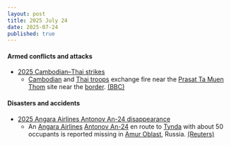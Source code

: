 ```yaml
---
layout: post
title: 2025 July 24
date: 2025-07-24
published: true
---
```



#### Armed conflicts and attacks

* [2025 Cambodian–Thai strikes](https://en.wikipedia.org/wiki/2025_Cambodian%E2%80%93Thai_strikes "2025 Cambodian–Thai strikes")
  * [Cambodian](https://en.wikipedia.org/wiki/Royal_Cambodian_Armed_Forces "Royal Cambodian Armed Forces") and [Thai troops](https://en.wikipedia.org/wiki/Royal_Thai_Armed_Forces "Royal Thai Armed Forces") exchange fire near the [Prasat Ta Muen Thom](https://en.wikipedia.org/wiki/Prasat_Ta_Muen_Thom "Prasat Ta Muen Thom") site near the [border](https://en.wikipedia.org/wiki/Cambodia%E2%80%93Thailand_border "Cambodia–Thailand border"). [(BBC)](https://www.bbc.com/news/articles/c80p8z0y0eko)

#### Disasters and accidents

* [2025 Angara Airlines Antonov An-24 disappearance](https://en.wikipedia.org/wiki/2025_Angara_Airlines_Antonov_An-24_disappearance "2025 Angara Airlines Antonov An-24 disappearance")
  * An [Angara Airlines](https://en.wikipedia.org/wiki/Angara_Airlines "Angara Airlines") [Antonov An-24](https://en.wikipedia.org/wiki/Antonov_An-24 "Antonov An-24") en route to [Tynda](https://en.wikipedia.org/wiki/Tynda "Tynda") with about 50 occupants is reported missing in [Amur Oblast](https://en.wikipedia.org/wiki/Amur_Oblast "Amur Oblast"), Russia. [(Reuters)](https://www.reuters.com/business/aerospace-defense/russian-plane-with-50-aboard-missing-amur-region-interfax-says-2025-07-24/)

